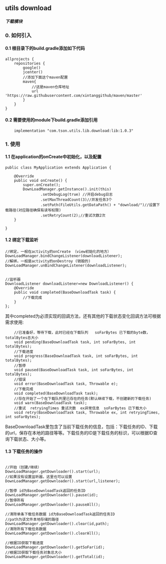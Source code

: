 
## utils download

##### 下载模块

### 0. 如何引入

#### 0.1 根目录下的build.gradle添加如下代码

```
allprojects {
    repositories {
        google()
        jcenter()
        //添加下面这个maven配置
        maven{
            //这是maven仓库地址
            url 'https://raw.githubusercontent.com/xintanggithub/maven/master'
        }
    }
}
```

#### 0.2 需要使用的module下build.gradle添加引用

```
    implementation "com.tson.utils.lib.download:lib:1.0.3"
```

### 1. 使用

#### 1.1 在application的onCreate中初始化，以及配置

```
public class MyApplication extends Application {

    @Override
    public void onCreate() {
        super.onCreate();
        DownLoadManager.getInstance().init(this)
                .setDebugLog(true) //开启debug日志
                .setMaxThreadCount(3)//并发任务3个
                .setPath(FileUtils.getDataPath() + "download/")//设置下载路径(对应路径确保有读写权限)
                .setRetryCount(2);//重试次数2次
    }

}
```

#### 1.2 绑定下载监听

```
//绑定，一般在activity的onCreate （view初始化的地方）
DownLoadManager.bindChangeListener(downloadListener);
//解绑，一般是activity的onDestroy (销毁的)
DownLoadManager.unBindChangeListener(downloadListener);


//监听器
DownloadListener downloadListener=new DownloadListener() {
    @Override
    public void completed(BaseDownloadTask task) {
        //下载完成  
    }
};
```

其中completed为必须实现的回调方法，还有其他的下载状态变化回调方法可根据需求使用:

```
    //已准备好，等待下载，此时已经在下载队列   soFarBytes 已下载的byte数，totalBytes总大小
    void pending(BaseDownloadTask task, int soFarBytes, int totalBytes);
    //下载进度
    void progress(BaseDownloadTask task, int soFarBytes, int totalBytes);
    //暂停
    void paused(BaseDownloadTask task, int soFarBytes, int totalBytes);
    //错误
    void error(BaseDownloadTask task, Throwable e);
    //下载完成
    void completed(BaseDownloadTask task);
    //存在开始了一个在下载队列里已存在的任务(默认继续下载，不创建新的下载任务)
    void warn(BaseDownloadTask task);
    //重试  retryingTimes 重试次数  ex异常信息  soFarBytes 已下载大小
    void retry(BaseDownloadTask task, Throwable ex, int retryingTimes, int soFarBytes);
```

BaseDownloadTask里包含了当前下载任务的信息，包括：下载任务的ID、下载的url，保存在本地的路径等等。下载任务的ID是下载任务的标识，可以根据ID查询下载状态、大小等。


#### 1.3 下载任务的操作

```

//开始（创建/继续）
DownLoadManager.getDownloader().start(url);
//如果没有设置监听器，这里也可以设置
DownLoadManager.getDownloader().start(url,listener);

//暂停 id为BaseDownloadTask返回的任务ID
DownLoadManager.getDownloader().pause(id);
//暂停所有
DownLoadManager.getDownloader().pauseAll();

//清除单条下载任务数据 id为BaseDownloadTask返回的任务ID
//path为该文件本地存储的路径
DownLoadManager.getDownloader().clear(id,path);
//清除所有下载任务数据
DownLoadManager.getDownloader().clearAll();

//根据ID获取下载进度
DownLoadManager.getDownloader().getSoFar(id);
//根据ID获取下载任务对象总大小
DownLoadManager.getDownloader().getTotal(id);

```